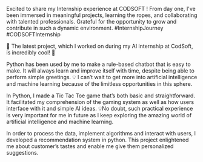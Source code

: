 
Excited to share my Internship experience at CODSOFT ! From day one, I've been immersed in meaningful projects, learning the ropes, and collaborating with talented professionals. Grateful for the opportunity to grow and contribute in such a dynamic environment. #InternshipJourney #CODSOFTInternship

🚀 The latest project, which I worked on during my AI internship at CodSoft, is incredibly cool! 🚀

Python has been used by me to make a rule-based chatbot that is easy to make. It will always learn and improve itself with time, despite being able to perform simple greetings.
💡 I can’t wait to get more into artificial intelligence and machine learning because of the limitless opportunities in this sphere.


In Python, I made a Tic Tac Toe game that’s both basic and straightforward. It facilitated my comprehension of the gaming system as well as how users interface with it and simple AI ideas.
💡No doubt, such practical experience is very important for me in future as I keep exploring the amazing world of artificial intelligence and machine learning.


In order to process the data, implement algorithms and interact with users, I developed a recommendation system in python. 
This project enlightened me about customer’s tastes and enable me give them personalized suggestions.

